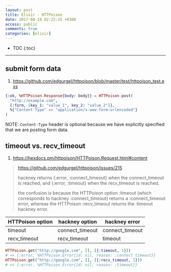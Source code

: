```yaml
---
layout: post
title: Elixir - HTTPoison
date: 2017-08-18 02:22:15 +0300
access: public
comments: true
categories: [elixir]
---
```


<!-- more -->

* TOC
{:toc}
<hr>

submit form data
----------------

1. <https://github.com/edgurgel/httpoison/blob/master/test/httpoison_test.exs>

```elixir
{:ok, %HTTPoison.Response{body: body}} = HTTPoison.post(
  "http://example.com",
  {:form, [key_1: "value_1", key_2: "value_2"]},
  %{"Content-Type" => "application/x-www-form-urlencoded"}
)
```

NOTE: `Content-Type` header is optional because we have
      explicitly specified that we are posting form data.

timeout vs. recv_timeout
------------------------

1. <https://hexdocs.pm/httpoison/HTTPoison.Request.html#content>

> <https://github.com/edgurgel/httpoison/issues/215>
>
> hackney returns {:error, :connect_timeout} when the connect_timeout is
> reached, and {:error, :timeout} when the recv_timeout is reached.
>
> the confusion is because the HTTPoison option :timeout (which corresponds
> to hackney :connect_timeout) returns a :connect_timeout error, whereas the
> HTTPoison :recv_timeout returns the :timeout hackney error.

| HTTPoison option | hackney option  | hackney error   |
|------------------|-----------------|-----------------|
| timeout          | connect_timeout | connect_timeout |
| recv_timeout     | recv_timeout    | timeout         |

```elixir
HTTPoison.get("http://google.com", [], [{:timeout, 1}])
# => {:error, %HTTPoison.Error{id: nil, reason: :connect_timeout}}
HTTPoison.get("http://google.com", [], [{:recv_timeout, 1}])
# => {:error, %HTTPoison.Error{id: nil, reason: :timeout}}
```
